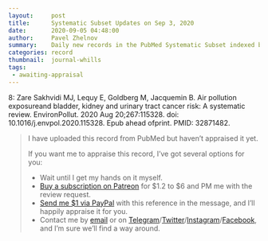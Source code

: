 ```yaml
---
layout:     post
title:      Systematic Subset Updates on Sep 3, 2020
date:       2020-09-05 04:48:00
author:     Pavel Zhelnov
summary:    Daily new records in the PubMed Systematic Subset indexed by Sep 3, 2020.
categories: record
thumbnail:  journal-whills
tags:
 - awaiting-appraisal
---
```


8: Zare Sakhvidi MJ, Lequy E, Goldberg M, Jacquemin B. Air pollution exposureand bladder, kidney and urinary tract cancer risk: A systematic review. EnvironPollut. 2020 Aug 20;267:115328. doi: 10.1016/j.envpol.2020.115328. Epub ahead ofprint. PMID: 32871482.

> I have uploaded this record from PubMed but haven’t appraised it yet.
>
> If you want me to appraise this record, I’ve got several options for you:
> * Wait until I get my hands on it myself.
> * [Buy a subscription on Patreon](https://patreon.com/zheln) for $1.2 to $6 and PM me with the review request.
> * [Send me $1 via PayPal](https://paypal.me/pjelnov) with this reference in the message, and I’ll happily appraise it for you.
> * Contact me by [email](mailto:pavel@zheln.com) or on [Telegram](https://t.me/drzhelnov)/[Twitter](https://twitter.com/drzhelnov)/[Instagram](https://instagram.com/igzheln)/[Facebook](https://facebook.com/drzhelnov), and I’m sure we’ll find a way around.

